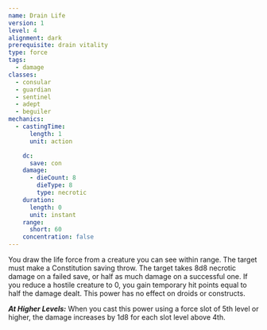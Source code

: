 ```yaml
---
name: Drain Life
version: 1
level: 4
alignment: dark
prerequisite: drain vitality
type: force
tags:
  - damage
classes:
  - consular
  - guardian
  - sentinel
  - adept
  - beguiler
mechanics:
  - castingTime:
      length: 1
      unit: action

    dc:
      save: con
    damage:
      - dieCount: 8
        dieType: 8
        type: necrotic
    duration:
      length: 0
      unit: instant
    range:
      short: 60
    concentration: false
---
```

You draw the life force from a creature you can see within range. The target must make a Constitution saving throw. The target takes 8d8 necrotic damage on a failed save, or half as much damage on a successful one. If you reduce a hostile creature to 0, you gain temporary hit points equal to half the damage dealt. This power has no effect on droids or constructs.

***__At Higher Levels__:*** When you cast this power using a force slot of 5th level or higher, the damage increases by 1d8 for each slot level above 4th.
    